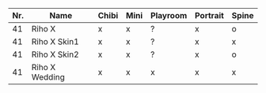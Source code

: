 | Nr. | Name           | Chibi | Mini | Playroom | Portrait | Spine |
| --- | -------------- | ----- | ---- | -------- | -------- | ----- |
| 41  | Riho X         | x     | x    | ?        | x        | o     |
| 41  | Riho X Skin1   | x     | x    | ?        | x        | x     |
| 41  | Riho X Skin2   | x     | x    | ?        | x        | o     |
| 41  | Riho X Wedding | x     | x    | x        | x        | x     |
